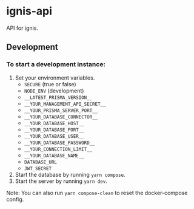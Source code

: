 # ignis-api
API for ignis.

## Development
### To start a development instance:
1. Set your environment variables.
	- `SECURE` (true or false)
	- `NODE_ENV` (development)
	- `__LATEST_PRISMA_VERSION__`
	- `__YOUR_MANAGEMENT_API_SECRET__`
	- `__YOUR_PRISMA_SERVER_PORT__`
	- `__YOUR_DATABASE_CONNECTOR__`
	- `__YOUR_DATABASE_HOST__`
	- `__YOUR_DATABASE_PORT__`
	- `__YOUR_DATABASE_USER__`
	- `__YOUR_DATABASE_PASSWORD__`
	- `__YOUR_CONNECTION_LIMIT__`
	- `__YOUR_DATABASE_NAME__`
	- `DATABASE_URL`
	- `JWT_SECRET`
2. Start the database by running `yarn compose`.
3. Start the server by running `yarn dev`.

Note: You can also run `yarn compose-clean` to reset the docker-compose config.